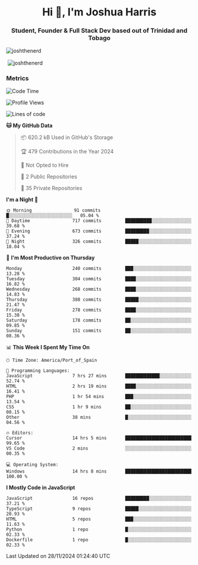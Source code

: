 <h1 align="center">Hi 👋, I'm Joshua Harris</h1>
<h3 align="center">Student, Founder & Full Stack Dev based out of Trinidad and Tobago</h3>

<p align="left"> <img src="https://komarev.com/ghpvc/?username=JoshTheDeveloperr" alt="joshthenerd" /> </p>

<p>&nbsp;<img align="center" src="https://github-readme-stats.vercel.app/api?username=JoshTheDeveloperr&show_icons=true&count_private=true" alt="joshthenerd" /></p>

### Metrics

<!--START_SECTION:waka-->
![Code Time](http://img.shields.io/badge/Code%20Time-1%2C030%20hrs%2025%20mins-blue)

![Profile Views](http://img.shields.io/badge/Profile%20Views-0-blue)

![Lines of code](https://img.shields.io/badge/From%20Hello%20World%20I%27ve%20Written-3.6%20million%20lines%20of%20code-blue)

**🐱 My GitHub Data** 

> 📦 620.2 kB Used in GitHub's Storage 
 > 
> 🏆 479 Contributions in the Year 2024
 > 
> 🚫 Not Opted to Hire
 > 
> 📜 2 Public Repositories 
 > 
> 🔑 35 Private Repositories 
 > 
**I'm a Night 🦉** 

```text
🌞 Morning                91 commits          █░░░░░░░░░░░░░░░░░░░░░░░░   05.04 % 
🌆 Daytime                717 commits         ██████████░░░░░░░░░░░░░░░   39.68 % 
🌃 Evening                673 commits         █████████░░░░░░░░░░░░░░░░   37.24 % 
🌙 Night                  326 commits         █████░░░░░░░░░░░░░░░░░░░░   18.04 % 
```
📅 **I'm Most Productive on Thursday** 

```text
Monday                   240 commits         ███░░░░░░░░░░░░░░░░░░░░░░   13.28 % 
Tuesday                  304 commits         ████░░░░░░░░░░░░░░░░░░░░░   16.82 % 
Wednesday                268 commits         ████░░░░░░░░░░░░░░░░░░░░░   14.83 % 
Thursday                 388 commits         █████░░░░░░░░░░░░░░░░░░░░   21.47 % 
Friday                   278 commits         ████░░░░░░░░░░░░░░░░░░░░░   15.38 % 
Saturday                 178 commits         ██░░░░░░░░░░░░░░░░░░░░░░░   09.85 % 
Sunday                   151 commits         ██░░░░░░░░░░░░░░░░░░░░░░░   08.36 % 
```


📊 **This Week I Spent My Time On** 

```text
🕑︎ Time Zone: America/Port_of_Spain

💬 Programming Languages: 
JavaScript               7 hrs 27 mins       █████████████░░░░░░░░░░░░   52.74 % 
HTML                     2 hrs 19 mins       ████░░░░░░░░░░░░░░░░░░░░░   16.41 % 
PHP                      1 hr 54 mins        ███░░░░░░░░░░░░░░░░░░░░░░   13.54 % 
CSS                      1 hr 9 mins         ██░░░░░░░░░░░░░░░░░░░░░░░   08.15 % 
Other                    38 mins             █░░░░░░░░░░░░░░░░░░░░░░░░   04.56 % 

🔥 Editors: 
Cursor                   14 hrs 5 mins       █████████████████████████   99.65 % 
VS Code                  2 mins              ░░░░░░░░░░░░░░░░░░░░░░░░░   00.35 % 

💻 Operating System: 
Windows                  14 hrs 8 mins       █████████████████████████   100.00 % 
```

**I Mostly Code in JavaScript** 

```text
JavaScript               16 repos            █████████░░░░░░░░░░░░░░░░   37.21 % 
TypeScript               9 repos             █████░░░░░░░░░░░░░░░░░░░░   20.93 % 
HTML                     5 repos             ███░░░░░░░░░░░░░░░░░░░░░░   11.63 % 
Python                   1 repo              █░░░░░░░░░░░░░░░░░░░░░░░░   02.33 % 
Dockerfile               1 repo              █░░░░░░░░░░░░░░░░░░░░░░░░   02.33 % 
```




 Last Updated on 28/11/2024 01:24:40 UTC
<!--END_SECTION:waka-->
